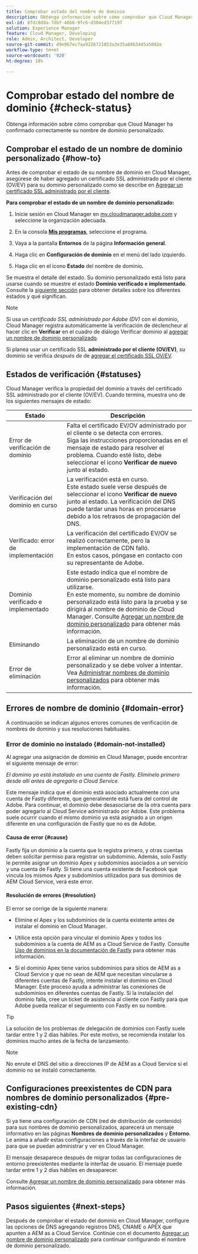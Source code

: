 ```yaml
---
title: Comprobar estado del nombre de dominio
description: Obtenga información sobre cómo comprobar que Cloud Manager ha confirmado correctamente su nombre de dominio personalizado.
exl-id: 8fdc8dda-7dbf-46b6-9fc6-d304ed377197
solution: Experience Manager
feature: Cloud Manager, Developing
role: Admin, Architect, Developer
source-git-commit: d9e067ec7aa9226721853a3e35a8863445a5002e
workflow-type: tm+mt
source-wordcount: '920'
ht-degree: 18%

---
```



# Comprobar estado del nombre de dominio {#check-status}

Obtenga información sobre cómo comprobar que Cloud Manager ha confirmado correctamente su nombre de dominio personalizado.

## Comprobar el estado de un nombre de dominio personalizado {#how-to}

Antes de comprobar el estado de su nombre de dominio en Cloud Manager, asegúrese de haber agregado un certificado SSL administrado por el cliente (OV/EV) para su dominio personalizado como se describe en [Agregar un certificado SSL administrado por el cliente](/help/implementing/cloud-manager/managing-ssl-certifications/add-ssl-certificate.md##add-customer-managed-ssl-cert).

**Para comprobar el estado de un nombre de dominio personalizado:**

1. Inicie sesión en Cloud Manager en [my.cloudmanager.adobe.com](https://my.cloudmanager.adobe.com/) y seleccione la organización adecuada.

1. En la consola **[Mis programas](/help/implementing/cloud-manager/navigation.md#my-programs)**, seleccione el programa.

1. Vaya a la pantalla **Entornos** de la página **Información general**.

1. Haga clic en **Configuración de dominio** en el menú del lado izquierdo.

1. Haga clic en el icono **Estado** del nombre de dominio.

Se muestra el detalle del estado. Su dominio personalizado está listo para usarse cuando se muestre el estado **Dominio verificado e implementado**. Consulte la [siguiente sección](#statuses) para obtener detalles sobre los diferentes estados y qué significan.

>[!NOTE]
>
>Si usa un *certificado SSL administrado por Adobe (DV)* con el dominio, Cloud Manager registra automáticamente la verificación de déclencheur al hacer clic en **Verificar** en el cuadro de diálogo Verificar dominio al [agregar un nombre de dominio personalizado](/help/implementing/cloud-manager/custom-domain-names/add-custom-domain-name.md).
>
>Si planea usar un certificado SSL **administrado por el cliente (OV/EV)**, su dominio se verifica *después de* de [agregar el certificado SSL OV/EV](/help/implementing/cloud-manager/managing-ssl-certifications/add-ssl-certificate.md).


## Estados de verificación {#statuses}

Cloud Manager verifica la propiedad del dominio a través del certificado SSL administrado por el cliente (OV/EV). Cuando termina, muestra uno de los siguientes mensajes de estado:

| Estado | Descripción |
| --- | --- |
| Error de verificación de dominio | Falta el certificado EV/OV administrado por el cliente o se detecta con errores.<br> Siga las instrucciones proporcionadas en el mensaje de estado para resolver el problema. Cuando esté listo, debe seleccionar el icono **Verificar de nuevo** junto al estado. |
| Verificación del dominio en curso | La verificación está en curso.<br>Este estado suele verse después de seleccionar el icono **Verificar de nuevo** junto al estado. La verificación del DNS puede tardar unas horas en procesarse debido a los retrasos de propagación del DNS. |
| Verificado: error de implementación | La verificación del certificado EV/OV se realizó correctamente, pero la implementación de CDN falló.<br>En estos casos, póngase en contacto con su representante de Adobe. |
| Dominio verificado e implementado | Este estado indica que el nombre de dominio personalizado está listo para utilizarse.<br>En este momento, su nombre de dominio personalizado está listo para la prueba y se dirigirá al nombre de dominio de Cloud Manager. Consulte [Agregar un nombre de dominio personalizado](/help/implementing/cloud-manager/custom-domain-names/add-custom-domain-name.md) para obtener más información. |
| Eliminando | La eliminación de un nombre de dominio personalizado está en curso. |
| Error de eliminación | Error al eliminar un nombre de dominio personalizado y se debe volver a intentar.<br>Vea [Administrar nombres de dominio personalizados](/help/implementing/cloud-manager/custom-domain-names/managing-custom-domain-names.md) para obtener más información. |


## Errores de nombre de dominio {#domain-error}

A continuación se indican algunos errores comunes de verificación de nombres de dominio y sus resoluciones habituales.

### Error de dominio no instalado {#domain-not-installed}

<!-- This error may occur during domain validation of the EV/OV certificate even after you have checked that the certificate has been updated appropriately. -->

Al agregar una asignación de dominio en Cloud Manager, puede encontrar el siguiente mensaje de error:

*El dominio ya está instalado en una cuenta de Fastly. Elimínelo primero desde allí antes de agregarlo a Cloud Service.*

Este mensaje indica que el dominio está asociado actualmente con una cuenta de Fastly diferente, que generalmente está fuera del control de Adobe. Para continuar, el dominio debe desasociarse de la otra cuenta para poder agregarlo al Cloud Service administrado por Adobe. Este problema suele ocurrir cuando el mismo dominio ya está asignado a un origen diferente en una configuración de Fastly que no es de Adobe.

#### Causa de error {#cause}

Fastly fija un dominio a la cuenta que lo registra primero, y otras cuentas deben solicitar permiso para registrar un subdominio. Además, solo Fastly le permite asignar un dominio Apex y subdominios asociados a un servicio y una cuenta de Fastly. Si tiene una cuenta existente de Facebook que vincula los mismos Apex y subdominios utilizados para sus dominios de AEM Cloud Service, verá este error.

#### Resolución de errores {#resolution}

El error se corrige de la siguiente manera:

* Elimine el Apex y los subdominios de la cuenta existente antes de instalar el dominio en Cloud Manager.

* Utilice esta opción para vincular el dominio Apex y todos los subdominios a la cuenta de AEM as a Cloud Service de Fastly. Consulte [Uso de dominios en la documentación de Fastly](https://docs.fastly.com/en/guides/working-with-domains) para obtener más información.

* Si el dominio Apex tiene varios subdominios para sitios de AEM as a Cloud Service y que no sean de AEM que necesitan vincularse a diferentes cuentas de Fastly, intente instalar el dominio en Cloud Manager. Este proceso ayuda a administrar las conexiones de subdominios en diferentes cuentas de Fastly. Si la instalación del dominio falla, cree un ticket de asistencia al cliente con Fastly para que Adobe pueda realizar el seguimiento con Fastly en su nombre.

>[!TIP]
>
>La solución de los problemas de delegación de dominios con Fastly suele tardar entre 1 y 2 días hábiles. Por este motivo, se recomienda instalar los dominios mucho antes de la fecha de lanzamiento.

>[!NOTE]
>
>No enrute el DNS del sitio a direcciones IP de AEM as a Cloud Service si el dominio no se instaló correctamente.

## Configuraciones preexistentes de CDN para nombres de dominio personalizados {#pre-existing-cdn}

Si ya tiene una configuración de CDN (red de distribución de contenido) para sus nombres de dominio personalizados, aparecerá un mensaje informativo en las páginas **Nombres de dominio personalizados** y **Entorno**. Le anima a añadir estas configuraciones a través de la interfaz de usuario para que se puedan administrar y ver en Cloud Manager.

El mensaje desaparece después de migrar todas las configuraciones de entorno preexistentes mediante la interfaz de usuario. El mensaje puede tardar entre 1 y 2 días hábiles en desaparecer.

Consulte [Agregar un nombre de dominio personalizado](/help/implementing/cloud-manager/custom-domain-names/add-custom-domain-name.md) para obtener más información.

## Pasos siguientes {#next-steps}

Después de comprobar el estado del dominio en Cloud Manager, configure las opciones de DNS agregando registros DNS, CNAME o APEX que apunten a AEM as a Cloud Service. Continúe con el documento [Agregar un nombre de dominio personalizado](/help/implementing/cloud-manager/custom-domain-names/add-custom-domain-name.md) para continuar configurando el nombre de dominio personalizado.
